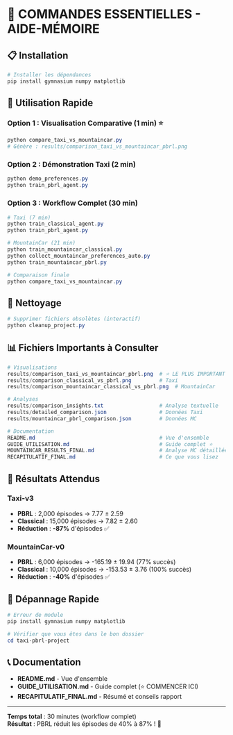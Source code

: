 # 🚀 COMMANDES ESSENTIELLES - AIDE-MÉMOIRE

## 📋 Installation

```powershell
# Installer les dépendances
pip install gymnasium numpy matplotlib
```

## 🎯 Utilisation Rapide

### Option 1 : Visualisation Comparative (1 min) ⭐
```powershell
python compare_taxi_vs_mountaincar.py
# Génère : results/comparison_taxi_vs_mountaincar_pbrl.png
```

### Option 2 : Démonstration Taxi (2 min)
```powershell
python demo_preferences.py
python train_pbrl_agent.py
```

### Option 3 : Workflow Complet (30 min)
```powershell
# Taxi (7 min)
python train_classical_agent.py
python train_pbrl_agent.py

# MountainCar (21 min)
python train_mountaincar_classical.py
python collect_mountaincar_preferences_auto.py
python train_mountaincar_pbrl.py

# Comparaison finale
python compare_taxi_vs_mountaincar.py
```

## 🧹 Nettoyage

```powershell
# Supprimer fichiers obsolètes (interactif)
python cleanup_project.py
```

## 📊 Fichiers Importants à Consulter

```powershell
# Visualisations
results/comparison_taxi_vs_mountaincar_pbrl.png  # ⭐ LE PLUS IMPORTANT
results/comparison_classical_vs_pbrl.png         # Taxi
results/comparison_mountaincar_classical_vs_pbrl.png  # MountainCar

# Analyses
results/comparison_insights.txt                  # Analyse textuelle
results/detailed_comparison.json                 # Données Taxi
results/mountaincar_pbrl_comparison.json         # Données MC

# Documentation
README.md                                        # Vue d'ensemble
GUIDE_UTILISATION.md                             # Guide complet ⭐
MOUNTAINCAR_RESULTS_FINAL.md                     # Analyse MC détaillée
RECAPITULATIF_FINAL.md                           # Ce que vous lisez
```

## 🎯 Résultats Attendus

### Taxi-v3
- **PBRL** : 2,000 épisodes → 7.77 ± 2.59
- **Classical** : 15,000 épisodes → 7.82 ± 2.60
- **Réduction** : **-87%** d'épisodes ✅

### MountainCar-v0
- **PBRL** : 6,000 épisodes → -165.19 ± 19.94 (77% succès)
- **Classical** : 10,000 épisodes → -153.53 ± 3.76 (100% succès)
- **Réduction** : **-40%** d'épisodes ✅

## 🐛 Dépannage Rapide

```powershell
# Erreur de module
pip install gymnasium numpy matplotlib

# Vérifier que vous êtes dans le bon dossier
cd taxi-pbrl-project
```

## 📞 Documentation

- **README.md** - Vue d'ensemble
- **GUIDE_UTILISATION.md** - Guide complet (⭐ COMMENCER ICI)
- **RECAPITULATIF_FINAL.md** - Résumé et conseils rapport

---

**Temps total** : 30 minutes (workflow complet)  
**Résultat** : PBRL réduit les épisodes de 40% à 87% ! 🚀
